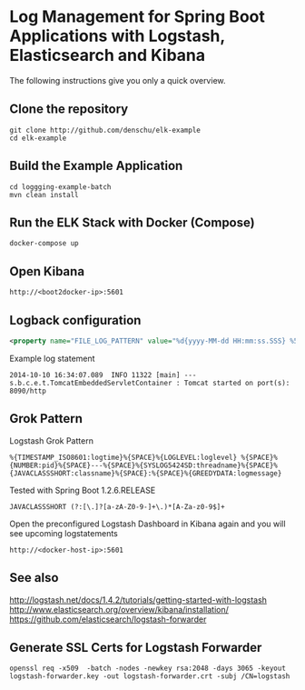 Log Management for Spring Boot Applications with Logstash, Elasticsearch and Kibana 
====================================================================================

The following instructions give you only a quick overview.

## Clone the repository

```shell
git clone http://github.com/denschu/elk-example
cd elk-example
```

## Build the Example Application

```shell
cd loggging-example-batch
mvn clean install
```

## Run the ELK Stack with Docker (Compose)

```shell
docker-compose up
```

## Open Kibana

```shell
http://<boot2docker-ip>:5601
```

## Logback configuration

```xml
<property name="FILE_LOG_PATTERN" value="%d{yyyy-MM-dd HH:mm:ss.SSS} %5p ${PID:- } [%t] --- %-40.40logger{39} : %m%n%wex"/>
```

Example log statement

```shell
2014-10-10 16:34:07.089  INFO 11322 [main] --- s.b.c.e.t.TomcatEmbeddedServletContainer : Tomcat started on port(s): 8090/http
```

## Grok Pattern

Logstash Grok Pattern

```shell
%{TIMESTAMP_ISO8601:logtime}%{SPACE}%{LOGLEVEL:loglevel} %{SPACE}%{NUMBER:pid}%{SPACE}---%{SPACE}%{SYSLOG5424SD:threadname}%{SPACE}%{JAVACLASSSHORT:classname}%{SPACE}:%{SPACE}%{GREEDYDATA:logmessage}
```
Tested with Spring Boot 1.2.6.RELEASE

```shell
JAVACLASSSHORT (?:[\.]?[a-zA-Z0-9-]+\.)*[A-Za-z0-9$]+
```

Open the preconfigured Logstash Dashboard in Kibana again and you will see upcoming logstatements

```shell
http://<docker-host-ip>:5601
```

## See also

http://logstash.net/docs/1.4.2/tutorials/getting-started-with-logstash
http://www.elasticsearch.org/overview/kibana/installation/
https://github.com/elasticsearch/logstash-forwarder

## Generate SSL Certs for Logstash Forwarder

```shell
openssl req -x509  -batch -nodes -newkey rsa:2048 -days 3065 -keyout logstash-forwarder.key -out logstash-forwarder.crt -subj /CN=logstash
```





